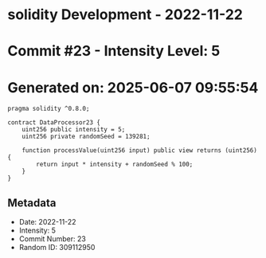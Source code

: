 ﻿# solidity Development - 2022-11-22
# Commit #23 - Intensity Level: 5
# Generated on: 2025-06-07 09:55:54
```solidity
pragma solidity ^0.8.0;

contract DataProcessor23 {
    uint256 public intensity = 5;
    uint256 private randomSeed = 139281;

    function processValue(uint256 input) public view returns (uint256) {
        return input * intensity + randomSeed % 100;
    }
}
```
## Metadata
- Date: 2022-11-22
- Intensity: 5
- Commit Number: 23
- Random ID: 309112950
